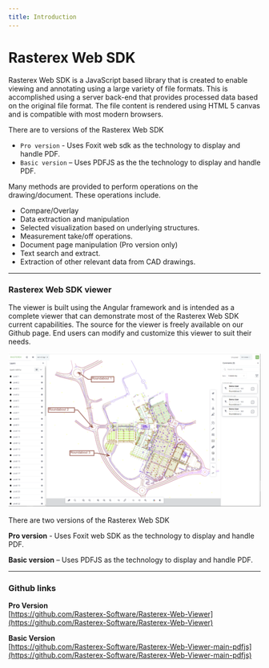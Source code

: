 ```yaml
---
title: Introduction
---
```

# Rasterex Web SDK

Rasterex Web SDK is a JavaScript based library that is created to enable viewing and annotating using a large variety of file formats. This is accomplished using a server back-end that provides processed data based on the original file format.  The file content is rendered using HTML 5 canvas and is compatible with most modern browsers.  

There are to versions of the Rasterex Web SDK
- `Pro version` - Uses Foxit web sdk as the technology to display and handle PDF.
- `Basic version` – Uses PDFJS as the the technology to display and handle PDF.

Many methods are provided to perform operations on the drawing/document. These operations include.
- Compare/Overlay
- Data extraction and manipulation
- Selected visualization based on underlying structures.
- Measurement take/off operations.
- Document page manipulation (Pro version only)
- Text search and extract.
- Extraction of other relevant data from CAD drawings.

---

### Rasterex Web SDK viewer
The viewer is built using the Angular framework and is intended as a complete viewer that can demonstrate most of the Rasterex Web SDK current capabilities. The source for the viewer is freely available on our Github page. End users can modify and customize this viewer to suit their needs.

![RxView](./img/rxview.png)

There are two versions of the Rasterex Web SDK

**Pro version** - Uses Foxit web SDK as the technology to display and handle PDF.

**Basic version** – Uses PDFJS as the technology to display and handle PDF.

---

### Github links

**Pro Version**  
[https://github.com/Rasterex-Software/Rasterex-Web-Viewer](https://github.com/Rasterex-Software/Rasterex-Web-Viewer)

**Basic Version**  
[https://github.com/Rasterex-Software/Rasterex-Web-Viewer-main-pdfjs](https://github.com/Rasterex-Software/Rasterex-Web-Viewer-main-pdfjs)

